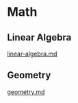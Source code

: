 # Math

## Linear Algebra

[linear-algebra.md](linear-algebra.md)

## Geometry

[geometry.md](math-geometry.md)
